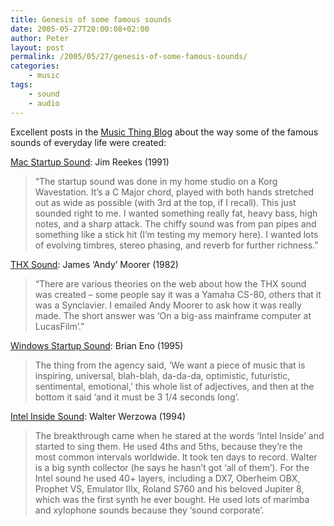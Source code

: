 ```yaml
---
title: Genesis of some famous sounds
date: 2005-05-27T20:00:08+02:00
author: Peter
layout: post
permalink: /2005/05/27/genesis-of-some-famous-sounds/
categories:
    - music
tags:
    - sound
    - audio
---
```

Excellent posts in the [Music Thing Blog](http://musicthing.blogspot.com) about the way some of the famous sounds of everyday life were created:

[Mac Startup Sound](http://musicthing.blogspot.com/2005/05/tiny-music-makers-pt-4-mac-startup.html): Jim Reekes (1991)</p> 
> &#8220;The startup sound was done in my home studio on a Korg Wavestation. It&#8217;s a C Major chord, played with both hands stretched out as wide as possible (with 3rd at the top, if I recall). This just sounded right to me. I wanted something really fat, heavy bass, high notes, and a sharp attack. The chiffy sound was from pan pipes and something like a stick hit (I&#8217;m testing my memory here). I wanted lots of evolving timbres, stereo phasing, and reverb for further richness.&#8221;</p> 
    
[THX Sound](http://musicthing.blogspot.com/2005/05/tiny-music-makers-pt-3-thx-sound.html): James &#8216;Andy&#8217; Moorer (1982)</p> 
    
> &#8220;There are various theories on the web about how the THX sound was created &#8211; some people say it was a Yamaha CS-80, others that it was a Synclavier. I emailed Andy Moorer to ask how it was really made. The short answer was &#8216;On a big-ass mainframe computer at LucasFilm&#8217;.&#8221;</p> 
        
[Windows Startup Sound](http://musicthing.blogspot.com/2005/05/tiny-music-makers-pt-2-microsoft-sound.html): Brian Eno (1995)</p> 

> The thing from the agency said, &#8216;We want a piece of music that is inspiring, universal, blah-blah, da-da-da, optimistic, futuristic, sentimental, emotional,&#8217; this whole list of adjectives, and then at the bottom it said &#8216;and it must be 3 1/4 seconds long&#8217;.</p> 
            
[Intel Inside Sound](http://musicthing.blogspot.com/2005/05/tiny-music-makers-pt-1-intel-inside.html): Walter Werzowa (1994)</p> 
            
> The breakthrough came when he stared at the words &#8216;Intel Inside&#8217; and started to sing them. He used 4ths and 5ths, because they&#8217;re the most common intervals worldwide. It took ten days to record. Walter is a big synth collector (he says he hasn&#8217;t got &#8216;all of them&#8217;). For the Intel sound he used 40+ layers, including a DX7, Oberheim OBX, Prophet VS, Emulator IIIx, Roland S760 and his beloved Jupiter 8, which was the first synth he ever bought. He used lots of marimba and xylophone sounds because they &#8216;sound corporate&#8217;. 
